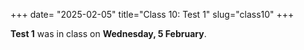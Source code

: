 +++
date= "2025-02-05"
title="Class 10: Test 1"
slug="class10"
+++

**Test 1** was in class on **Wednesday, 5 February**. 